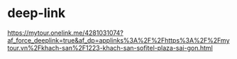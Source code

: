 # deep-link

https://mytour.onelink.me/4281031074?af_force_deeplink=true&af_dp=applinks%3A%2F%2Fhttps%3A%2F%2Fmytour.vn%2Fkhach-san%2F1223-khach-san-sofitel-plaza-sai-gon.html
